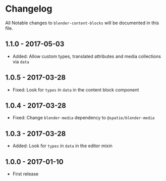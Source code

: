 # Changelog

All Notable changes to `blender-content-blocks` will be documented in this file.

## 1.1.0 - 2017-05-03
- Added: Allow custom types, translated attributes and media collections via `data`

## 1.0.5 - 2017-03-28
- Fixed: Look for `types` in `data` in the content block component

## 1.0.4 - 2017-03-28
- Fixed: Change `blender-media` dependency to `@spatie/blender-media`

## 1.0.3 - 2017-03-28
- Added: Look for `types` in `data` in the editor mixin

## 1.0.0 - 2017-01-10
- First release
